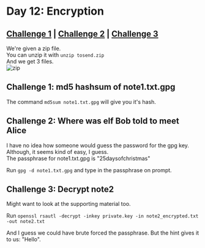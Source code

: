 # Day 12: Encryption

## [Challenge 1](#challenge-1-md5-hashsum-of-note1.txt.gpg) | [Challenge 2](#challenge-2-where-was-elf-bob-told-to-meet-alice) | [Challenge 3](#challenge-3-decrypt-note2)

We're given a zip file.\
You can unzip it with `unzip tosend.zip`\
And we get 3 files.\
![zip](https://i.imgur.com/z0Lk1uE.png)

## Challenge 1: md5 hashsum of note1.txt.gpg

The command `md5sum note1.txt.gpg` will give you it's hash.

## Challenge 2: Where was elf Bob told to meet Alice

I have no idea how someone would guess the password for the gpg key.\
Although, it seems kind of easy, I guess.\
The passphrase for note1.txt.gpg is "25daysofchristmas"

Run `gpg -d note1.txt.gpg` and type in the passphrase on prompt.

## Challenge 3: Decrypt note2

Might want to look at the supporting material too.

Run `openssl rsautl -decrypt -inkey private.key -in note2_encrypted.txt -out note2.txt`

And I guess we could have brute forced the passphrase. But the hint gives it to us: "Hello".
